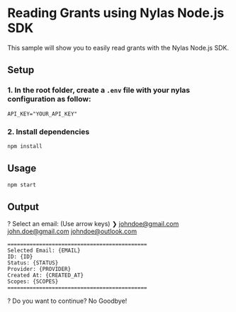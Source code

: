 # Reading Grants using Nylas Node.js SDK

This sample will show you to easily read grants with the Nylas Node.js SDK.

## Setup

### 1. In the root folder, create a `.env` file with your nylas configuration as follow:

```
API_KEY="YOUR_API_KEY"
```

### 2. Install dependencies

```bash
npm install
```

## Usage

```bash
npm start
```

## Output

? Select an email: (Use arrow keys)
❯ johndoe@gmail.com
john.doe@gmail.com
johndoe@outlook.com

    ============================================
    Selected Email: {EMAIL}
    ID: {ID}
    Status: {STATUS}
    Provider: {PROVIDER}
    Created At: {CREATED_AT}
    Scopes: {SCOPES}
    ============================================

? Do you want to continue? No
Goodbye!

